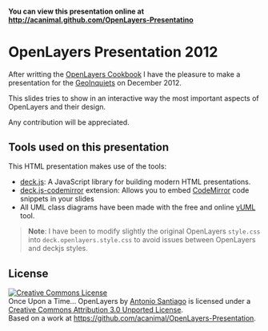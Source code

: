 #### You can view this presentation online at http://acanimal.github.com/OpenLayers-Presentatino


# OpenLayers Presentation 2012 #

After writting the [OpenLayers Cookbook](http://www.packtpub.com/openlayers-create-gis-web-applications-cookbook/book)
I have the pleasure to make a presentation for the [GeoInquiets](http://www.geoinquiets.cat/) on December 2012.

This slides tries to show in an interactive way the most important aspects
of OpenLayers and their design.

Any contribution will be appreciated.


## Tools used on this presentation ##

This HTML presentation makes use of the tools:

* [deck.js](https://github.com/imakewebthings/deck.js): A JavaScript library for building modern HTML presentations.
* [deck.js-codemirror](https://github.com/iros/deck.js-codemirror) extension: Allows you to embed [CodeMirror](http://codemirror.net/) code snippets in your slides
* All UML class diagrams have been made with the free and online [yUML](http://yuml.me/diagram/scruffy/class/draw) tool.

> **Note**: I have been to modify slightly the original OpenLayers `style.css` into `deck.openlayers.style.css` to avoid
issues between OpenLayers and deckjs styles.

## License

<a rel="license" href="http://creativecommons.org/licenses/by/3.0/deed.en_US"><img alt="Creative Commons License" style="border-width:0" src="http://i.creativecommons.org/l/by/3.0/88x31.png" /></a><br /><span xmlns:dct="http://purl.org/dc/terms/" property="dct:title">Once Upon a Time... OpenLayers</span> by <a xmlns:cc="http://creativecommons.org/ns#" href="http://acuriousanimal.com/" property="cc:attributionName" rel="cc:attributionURL">Antonio Santiago</a> is licensed under a <a rel="license" href="http://creativecommons.org/licenses/by/3.0/deed.en_US">Creative Commons Attribution 3.0 Unported License</a>.<br />Based on a work at <a xmlns:dct="http://purl.org/dc/terms/" href="https://github.com/acanimal/OpenLayers-Presentation" rel="dct:source">https://github.com/acanimal/OpenLayers-Presentation</a>.

